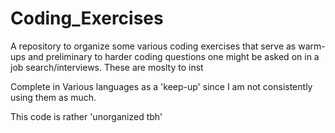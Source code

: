 # Coding_Exercises
A repository to organize some various coding exercises that serve as warm-ups and preliminary to 
harder coding questions one might be asked on in a job search/interviews. These are moslty to inst

Complete in Various languages as a 'keep-up' since I am not consistently using them as much.

This code is rather 'unorganized tbh'